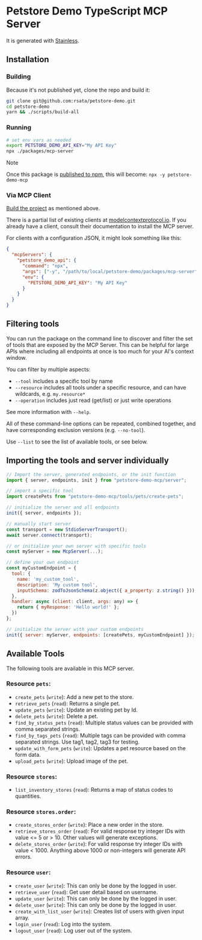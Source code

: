 # Petstore Demo TypeScript MCP Server

It is generated with [Stainless](https://www.stainless.com/).

## Installation

### Building

Because it's not published yet, clone the repo and build it:

```sh
git clone git@github.com:rsata/petstore-demo.git
cd petstore-demo
yarn && ./scripts/build-all
```

### Running

```sh
# set env vars as needed
export PETSTORE_DEMO_API_KEY="My API Key"
npx ./packages/mcp-server
```

> [!NOTE]
> Once this package is [published to npm](https://app.stainless.com/docs/guides/publish), this will become: `npx -y petstore-demo-mcp`

### Via MCP Client

[Build the project](#building) as mentioned above.

There is a partial list of existing clients at [modelcontextprotocol.io](https://modelcontextprotocol.io/clients). If you already
have a client, consult their documentation to install the MCP server.

For clients with a configuration JSON, it might look something like this:

```json
{
  "mcpServers": {
    "petstore_demo_api": {
      "command": "npx",
      "args": ["-y", "/path/to/local/petstore-demo/packages/mcp-server"],
      "env": {
        "PETSTORE_DEMO_API_KEY": "My API Key"
      }
    }
  }
}
```

## Filtering tools

You can run the package on the command line to discover and filter the set of tools that are exposed by the
MCP Server. This can be helpful for large APIs where including all endpoints at once is too much for your AI's
context window.

You can filter by multiple aspects:

- `--tool` includes a specific tool by name
- `--resource` includes all tools under a specific resource, and can have wildcards, e.g. `my.resource*`
- `--operation` includes just read (get/list) or just write operations

See more information with `--help`.

All of these command-line options can be repeated, combined together, and have corresponding exclusion versions (e.g. `--no-tool`).

Use `--list` to see the list of available tools, or see below.

## Importing the tools and server individually

```js
// Import the server, generated endpoints, or the init function
import { server, endpoints, init } from "petstore-demo-mcp/server";

// import a specific tool
import createPets from "petstore-demo-mcp/tools/pets/create-pets";

// initialize the server and all endpoints
init({ server, endpoints });

// manually start server
const transport = new StdioServerTransport();
await server.connect(transport);

// or initialize your own server with specific tools
const myServer = new McpServer(...);

// define your own endpoint
const myCustomEndpoint = {
  tool: {
    name: 'my_custom_tool',
    description: 'My custom tool',
    inputSchema: zodToJsonSchema(z.object({ a_property: z.string() })),
  },
  handler: async (client: client, args: any) => {
    return { myResponse: 'Hello world!' };
  })
};

// initialize the server with your custom endpoints
init({ server: myServer, endpoints: [createPets, myCustomEndpoint] });
```

## Available Tools

The following tools are available in this MCP server.

### Resource `pets`:

- `create_pets` (`write`): Add a new pet to the store.
- `retrieve_pets` (`read`): Returns a single pet.
- `update_pets` (`write`): Update an existing pet by Id.
- `delete_pets` (`write`): Delete a pet.
- `find_by_status_pets` (`read`): Multiple status values can be provided with comma separated strings.
- `find_by_tags_pets` (`read`): Multiple tags can be provided with comma separated strings. Use tag1, tag2, tag3 for testing.
- `update_with_form_pets` (`write`): Updates a pet resource based on the form data.
- `upload_pets` (`write`): Upload image of the pet.

### Resource `stores`:

- `list_inventory_stores` (`read`): Returns a map of status codes to quantities.

### Resource `stores.order`:

- `create_stores_order` (`write`): Place a new order in the store.
- `retrieve_stores_order` (`read`): For valid response try integer IDs with value <= 5 or > 10. Other values will generate exceptions.
- `delete_stores_order` (`write`): For valid response try integer IDs with value < 1000. Anything above 1000 or non-integers will generate API errors.

### Resource `user`:

- `create_user` (`write`): This can only be done by the logged in user.
- `retrieve_user` (`read`): Get user detail based on username.
- `update_user` (`write`): This can only be done by the logged in user.
- `delete_user` (`write`): This can only be done by the logged in user.
- `create_with_list_user` (`write`): Creates list of users with given input array.
- `login_user` (`read`): Log into the system.
- `logout_user` (`read`): Log user out of the system.
